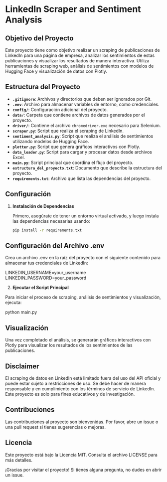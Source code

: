 # LinkedIn Scraper and Sentiment Analysis

## Objetivo del Proyecto

Este proyecto tiene como objetivo realizar un scraping de publicaciones de LinkedIn para una página de empresa, analizar los sentimientos de estas publicaciones y visualizar los resultados de manera interactiva. Utiliza herramientas de scraping web, análisis de sentimientos con modelos de Hugging Face y visualización de datos con Plotly.

## Estructura del Proyecto

- **`.gitignore`**: Archivos y directorios que deben ser ignorados por Git.
- **`.env`**: Archivo para almacenar variables de entorno, como credenciales.
- **`config/`**: Configuración adicional del proyecto.
- **`data/`**: Carpeta que contiene archivos de datos generados por el proyecto.
- **`driver/`**: Contiene el archivo `chromedriver.exe` necesario para Selenium.
- **`scraper.py`**: Script que realiza el scraping de LinkedIn.
- **`sentiment_analysis.py`**: Script que realiza el análisis de sentimientos utilizando modelos de Hugging Face.
- **`plotter.py`**: Script que genera gráficos interactivos con Plotly.
- **`data_loader.py`**: Script para cargar y procesar datos desde archivos Excel.
- **`main.py`**: Script principal que coordina el flujo del proyecto.
- **`estructura_del_proyecto.txt`**: Documento que describe la estructura del proyecto.
- **`requirements.txt`**: Archivo que lista las dependencias del proyecto.

## Configuración

1. **Instalación de Dependencias**

   Primero, asegúrate de tener un entorno virtual activado, y luego instala las dependencias necesarias usando:

   ```bash
   pip install -r requirements.txt

## Configuración del Archivo .env

Crea un archivo .env en la raíz del proyecto con el siguiente contenido para almacenar tus credenciales de LinkedIn:

LINKEDIN_USERNAME=your_username
LINKEDIN_PASSWORD=your_password

 2. **Ejecutar el Script Principal**

Para iniciar el proceso de scraping, análisis de sentimientos y visualización, ejecuta:

python main.py
    
## Visualización

Una vez completado el análisis, se generarán gráficos interactivos con Plotly para visualizar los resultados de los sentimientos de las publicaciones.

## Disclaimer

El scraping de datos en LinkedIn está limitado fuera del uso del API oficial y puede estar sujeto a restricciones de uso. Se debe hacer de manera responsable y en cumplimiento con los términos de servicio de LinkedIn. Este proyecto es solo para fines educativos y de investigación.

## Contribuciones

Las contribuciones al proyecto son bienvenidas. Por favor, abre un issue o una pull request si tienes sugerencias o mejoras.

## Licencia

Este proyecto está bajo la Licencia MIT. Consulta el archivo LICENSE para más detalles.

¡Gracias por visitar el proyecto! Si tienes alguna pregunta, no dudes en abrir un issue.